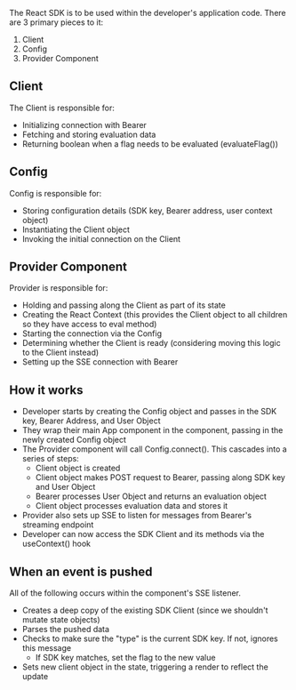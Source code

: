 The React SDK is to be used within the developer's application code. There are 3 primary pieces to it:

1. Client
2. Config
3. Provider Component

## Client
The Client is responsible for:
- Initializing connection with Bearer
- Fetching and storing evaluation data
- Returning boolean when a flag needs to be evaluated (evaluateFlag())

## Config
Config is responsible for:
- Storing configuration details (SDK key, Bearer address, user context object)
- Instantiating the Client object
- Invoking the initial connection on the Client

## Provider Component
Provider is responsible for:
- Holding and passing along the Client as part of its state
- Creating the React Context (this provides the Client object to all children so they have access to eval method)
- Starting the connection via the Config
- Determining whether the Client is ready (considering moving this logic to the Client instead)
- Setting up the SSE connection with Bearer

## How it works
- Developer starts by creating the Config object and passes in the SDK key, Bearer Address, and User Object
- They wrap their main App component in the <Provider> component, passing in the newly created Config object
- The Provider component will call Config.connect(). This cascades into a series of steps:
  - Client object is created
  - Client object makes POST request to Bearer, passing along SDK key and User Object
  - Bearer processes User Object and returns an evaluation object
  - Client object processes evaluation data and stores it
- Provider also sets up SSE to listen for messages from Bearer's streaming endpoint
- Developer can now access the SDK Client and its methods via the useContext() hook

## When an event is pushed
All of the following occurs within the <Provider> component's SSE listener.
- Creates a deep copy of the existing SDK Client (since we shouldn't mutate state objects)
- Parses the pushed data
- Checks to make sure the "type" is the current SDK key. If not, ignores this message
  - If SDK key matches, set the flag to the new value
- Sets new client object in the state, triggering a render to reflect the update